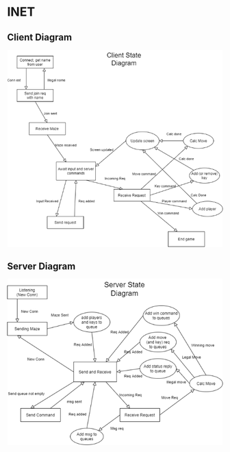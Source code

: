 # INET
## Client Diagram
![txt](https://github.com/Wilsontomass/thmwi-INET/blob/main/Game%20states-Client.drawio.png?raw=true)
## Server Diagram
![txt](https://github.com/Wilsontomass/thmwi-INET/blob/main/Game%20states-Server.drawio.png?raw=true)
